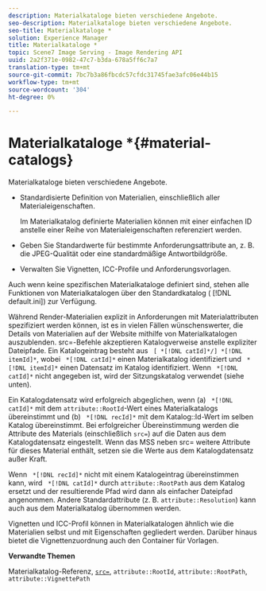 ```yaml
---
description: Materialkataloge bieten verschiedene Angebote.
seo-description: Materialkataloge bieten verschiedene Angebote.
seo-title: Materialkataloge *
solution: Experience Manager
title: Materialkataloge *
topic: Scene7 Image Serving - Image Rendering API
uuid: 2a2f371e-0982-47c7-b3da-678a5ff6c7a7
translation-type: tm+mt
source-git-commit: 7bc7b3a86fbcdc57cfdc31745fae3afc06e44b15
workflow-type: tm+mt
source-wordcount: '304'
ht-degree: 0%

---
```



# Materialkataloge *{#material-catalogs}

Materialkataloge bieten verschiedene Angebote.

* Standardisierte Definition von Materialien, einschließlich aller Materialeigenschaften.

   Im Materialkatalog definierte Materialien können mit einer einfachen ID anstelle einer Reihe von Materialeigenschaften referenziert werden.
* Geben Sie Standardwerte für bestimmte Anforderungsattribute an, z. B. die JPEG-Qualität oder eine standardmäßige Antwortbildgröße.
* Verwalten Sie Vignetten, ICC-Profile und Anforderungsvorlagen.

Auch wenn keine spezifischen Materialkataloge definiert sind, stehen alle Funktionen von Materialkatalogen über den Standardkatalog ( [!DNL default.ini]) zur Verfügung.

Während Render-Materialien explizit in Anforderungen mit Materialattributen spezifiziert werden können, ist es in vielen Fällen wünschenswerter, die Details von Materialien auf der Website mithilfe von Materialkatalogen auszublenden. src=-Befehle akzeptieren Katalogverweise anstelle expliziter Dateipfade. Ein Katalogeintrag besteht aus ` [ *[!DNL catId]*/] *[!DNL itemId]*`, wobei ` *[!DNL catId]*` einen Materialkatalog identifiziert und ` *[!DNL itemId]*` einen Datensatz im Katalog identifiziert. Wenn ` *[!DNL catId]*` nicht angegeben ist, wird der Sitzungskatalog verwendet (siehe unten).

Ein Katalogdatensatz wird erfolgreich abgeglichen, wenn (a) ` *[!DNL catId]*` mit dem `attribute::RootId`-Wert eines Materialkatalogs übereinstimmt und (b) ` *[!DNL recId]*` mit dem Katalog::Id-Wert im selben Katalog übereinstimmt. Bei erfolgreicher Übereinstimmung werden die Attribute des Materials (einschließlich `src=`) auf die Daten aus dem Katalogdatensatz eingestellt. Wenn das MSS neben src= weitere Attribute für dieses Material enthält, setzen sie die Werte aus dem Katalogdatensatz außer Kraft.

Wenn ` *[!DNL recId]*` nicht mit einem Katalogeintrag übereinstimmen kann, wird ` *[!DNL catId]*` durch `attribute::RootPath` aus dem Katalog ersetzt und der resultierende Pfad wird dann als einfacher Dateipfad angenommen. Andere Standardattribute (z. B. `attribute::Resolution`) kann auch aus dem Materialkatalog übernommen werden.

Vignetten und ICC-Profil können in Materialkatalogen ähnlich wie die Materialien selbst und mit Eigenschaften gegliedert werden. Darüber hinaus bietet die Vignettenzuordnung auch den Container für Vorlagen.

**Verwandte Themen**

Materialkatalog-Referenz, [ `src=`](../../../../../../ir-api/http-protocol/image-rendering-api-ref/c-ir-http-protocol-ref/c-ir-http-protocol-command-reference/r-ir-src.md#reference-62c98abad22149d68d405ed6aaff8272), `attribute::RootId`, `attribute::RootPath`, `attribute::VignettePath`
